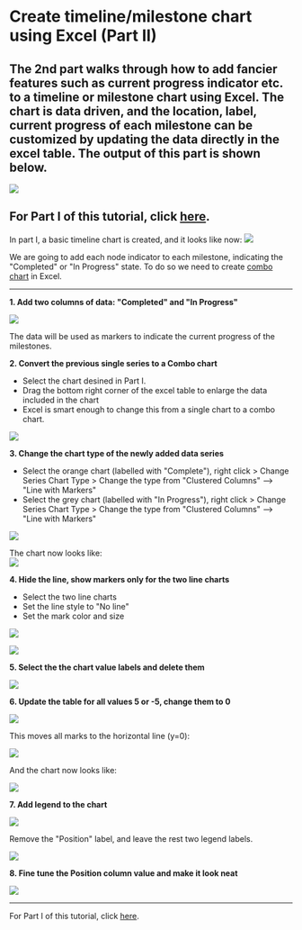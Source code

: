 # Create timeline/milestone chart using Excel (Part II)

## The 2nd part walks through how to add fancier features such as current progress indicator etc. to a timeline or milestone chart using Excel. The chart is data driven, and the location, label, current progress of each milestone can be customized by updating the data directly in the excel table. The output of this part is shown below.

![](https://github.com/DavidKou/ExcelForPM/blob/main/images/part(II).png)

## For Part I of this tutorial, click [here](https://github.com/DavidKou/ExcelForPM/blob/main/timeline-chart-I.md).

In part I, a basic timeline chart is created, and it looks like now:
![](https://github.com/DavidKou/ExcelForPM/blob/main/images/part(I).png)


We are going to add each node indicator to each milestone, indicating the "Completed" or "In Progress" state. To do so we need to create [combo chart](https://trumpexcel.com/combination-charts-in-excel/) in Excel.
<hr/>

**1. Add two columns of data: "Completed" and "In Progress"**

![](https://github.com/DavidKou/ExcelForPM/blob/main/images/d4.png)

The data will be used as markers to indicate the current progress of the milestones.


**2. Convert the previous single series to a Combo chart**

- Select the chart desined in Part I.
- Drag the bottom right corner of the excel table to enlarge the data included in the chart
- Excel is smart enough to change this from a single chart to a combo chart.

![](https://github.com/DavidKou/ExcelForPM/blob/main/images/ConvertToComboChart.gif)


**3. Change the chart type of the newly added data series**

- Select the orange chart (labelled with "Complete"), right click > Change Series Chart Type > Change the type from "Clustered Columns" --> "Line with Markers"
- Select the grey chart (labelled with "In Progress"), right click > Change Series Chart Type > Change the type from "Clustered Columns" --> "Line with Markers"

![](https://github.com/DavidKou/ExcelForPM/blob/main/images/c21.png)

The chart now looks like:<br/>
![](https://github.com/DavidKou/ExcelForPM/blob/main/images/c22.png)

**4. Hide the line, show markers only for the two line charts**

- Select the two line charts
- Set the line style to "No line"
- Set the mark color and size

![](https://github.com/DavidKou/ExcelForPM/blob/main/images/c23.png)

![](https://github.com/DavidKou/ExcelForPM/blob/main/images/c24.png)

**5. Select the the chart value labels and delete them**

![](https://github.com/DavidKou/ExcelForPM/blob/main/images/c24.png)


**6. Update the table for all values 5 or -5, change them to 0**

![](https://github.com/DavidKou/ExcelForPM/blob/main/images/c24a.png)

This moves all marks to the horizontal line (y=0):

![](https://github.com/DavidKou/ExcelForPM/blob/main/images/c25.png)

And the chart now looks like:

![](https://github.com/DavidKou/ExcelForPM/blob/main/images/c26.png)


**7. Add legend to the chart**

![](https://github.com/DavidKou/ExcelForPM/blob/main/images/c27.png)

Remove the "Position" label, and leave the rest two legend labels.

![](https://github.com/DavidKou/ExcelForPM/blob/main/images/c28.png)


**8. Fine tune the Position column value and make it look neat**

![](https://github.com/DavidKou/ExcelForPM/blob/main/images/c29.png)

<hr/>

For Part I of this tutorial, click [here](https://github.com/DavidKou/ExcelForPM/blob/main/timeline-chart-I.md).
